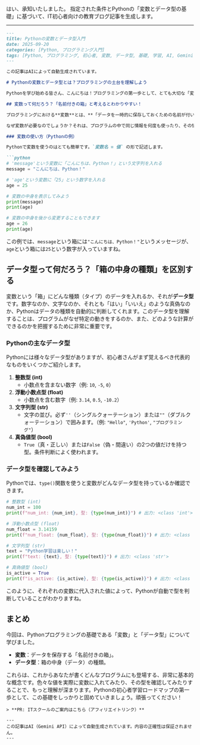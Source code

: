 はい、承知いたしました。
指定された条件とPythonの「変数とデータ型の基礎」に基づいて、IT初心者向けの教育ブログ記事を生成します。

---
```markdown
---
title: Pythonの変数とデータ型入門
date: 2025-09-20
categories: [Python, プログラミング入門]
tags: [Python, プログラミング, 初心者, 変数, データ型, 基礎, 学習, AI, Gemini, 自動生成]
---

この記事はAIによって自動生成されています。

# Pythonの変数とデータ型とは？プログラミングの土台を理解しよう

Pythonを学び始める皆さん、こんにちは！プログラミングの第一歩として、とても大切な「変数」と「データ型」について、やさしく解説していきます。これらは、プログラムが情報を扱う上で欠かせない基本的な考え方です。この知識をしっかり身につけることで、今後のPython学習がぐっと楽になりますよ。

## 変数って何だろう？「名前付きの箱」と考えるとわかりやすい！

プログラミングにおける**変数**とは、**「データを一時的に保存しておくための名前が付いた箱」**のようなものです。たとえば、あなたの名前や年齢、今日の天気など、プログラムで使いたいさまざまな情報をこの「箱」に入れておくことができます。

なぜ変数が必要なのでしょうか？それは、プログラムの中で同じ情報を何度も使ったり、その情報を後から変更したりする際に、とても便利だからです。箱に名前をつけておくことで、必要な時にその名前を呼ぶだけで、中に入っている情報を取り出したり、新しい情報に入れ替えたりできるのです。

### 変数の使い方（Pythonの例）

Pythonで変数を使うのはとても簡単です。`変数名 = 値` の形で記述します。

```python
# 'message'という変数に「こんにちは、Python！」という文字列を入れる
message = "こんにちは、Python！"

# 'age'という変数に「25」という数字を入れる
age = 25

# 変数の中身を表示してみよう
print(message)
print(age)

# 変数の中身を後から変更することもできます
age = 26
print(age)
```

この例では、`message`という箱には`"こんにちは、Python！"`というメッセージが、`age`という箱には`25`という数字が入っていますね。

## データ型って何だろう？「箱の中身の種類」を区別する

変数という「箱」にどんな種類（タイプ）のデータを入れるか、それが**データ型**です。数字なのか、文字なのか、それとも「はい」「いいえ」のような真偽なのか、Pythonはデータの種類を自動的に判断してくれます。このデータ型を理解することは、プログラムがなぜ特定の動きをするのか、また、どのような計算ができるのかを把握するために非常に重要です。

### Pythonの主なデータ型

Pythonには様々なデータ型がありますが、初心者さんがまず覚えるべき代表的なものをいくつかご紹介します。

1.  **整数型 (int)**
    *   小数点を含まない数字（例: `10`, `-5`, `0`）
2.  **浮動小数点型 (float)**
    *   小数点を含む数字（例: `3.14`, `0.5`, `-10.2`）
3.  **文字列型 (str)**
    *   文字の並び。必ず`''`（シングルクォーテーション）または`""`（ダブルクォーテーション）で囲みます。（例: `"Hello"`, `'Python'`, `"プログラミング"`）
4.  **真偽値型 (bool)**
    *   `True`（真・正しい）または`False`（偽・間違い）の2つの値だけを持つ型。条件判断によく使われます。

### データ型を確認してみよう

Pythonでは、`type()`関数を使うと変数がどんなデータ型を持っているか確認できます。

```python
# 整数型 (int)
num_int = 100
print(f"num_int: {num_int}, 型: {type(num_int)}") # 出力: <class 'int'>

# 浮動小数点型 (float)
num_float = 3.14159
print(f"num_float: {num_float}, 型: {type(num_float)}") # 出力: <class 'float'>

# 文字列型 (str)
text = "Python学習は楽しい！"
print(f"text: {text}, 型: {type(text)}") # 出力: <class 'str'>

# 真偽値型 (bool)
is_active = True
print(f"is_active: {is_active}, 型: {type(is_active)}") # 出力: <class 'bool'>
```

このように、それぞれの変数に代入された値によって、Pythonが自動で型を判断していることがわかりますね。

## まとめ

今回は、Pythonプログラミングの基礎である「変数」と「データ型」について学びました。

*   **変数**：データを保存する「名前付きの箱」。
*   **データ型**：箱の中身（データ）の種類。

これらは、これからあなたが書くどんなプログラムにも登場する、非常に基本的な概念です。色々な値を実際に変数に入れてみたり、その型を確認してみたりすることで、もっと理解が深まります。Pythonの初心者学習ロードマップの第一歩として、この基礎をしっかりと固めていきましょう。頑張ってください！
```
> **PR: ITスクールのご案内はこちら（アフィリエイトリンク）**

---
この記事はAI（Gemini API）によって自動生成されています。内容の正確性は保証されません。
---
